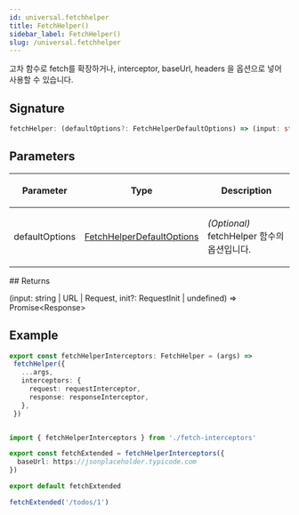 ```yaml
---
id: universal.fetchhelper
title: FetchHelper()
sidebar_label: FetchHelper()
slug: /universal.fetchhelper
---
```






고차 함수로 fetch를 확장하거나, interceptor, baseUrl, headers 을 옵션으로 넣어 사용할 수 있습니다.

## Signature

```typescript
fetchHelper: (defaultOptions?: FetchHelperDefaultOptions) => (input: string | URL | Request, init?: RequestInit | undefined) => Promise<Response>
```

## Parameters

<table><thead><tr><th>

Parameter


</th><th>

Type


</th><th>

Description


</th></tr></thead>
<tbody><tr><td>

defaultOptions


</td><td>

[FetchHelperDefaultOptions](./universal.fetchhelperdefaultoptions)


</td><td>

_(Optional)_ fetchHelper 함수의 옵션입니다.


</td></tr>
</tbody></table>
## Returns

(input: string \| URL \| Request, init?: RequestInit \| undefined) =&gt; Promise&lt;Response&gt;

## Example


```ts
export const fetchHelperInterceptors: FetchHelper = (args) =>
 fetchHelper({
   ...args,
   interceptors: {
     request: requestInterceptor,
     response: responseInterceptor,
   },
 })


import { fetchHelperInterceptors } from './fetch-interceptors'

export const fetchExtended = fetchHelperInterceptors({
  baseUrl: https://jsonplaceholder.typicode.com
})

export default fetchExtended

fetchExtended('/todos/1')


```

